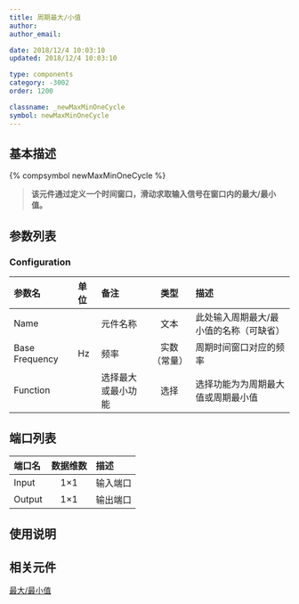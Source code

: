 ```yaml
---
title: 周期最大/小值
author: 
author_email:

date: 2018/12/4 10:03:10
updated: 2018/12/4 10:03:10

type: components
category: -3002
order: 1200

classname: _newMaxMinOneCycle
symbol: newMaxMinOneCycle
---
```

## 基本描述
{% compsymbol newMaxMinOneCycle %}
> **该元件通过定义一个时间窗口，滑动求取输入信号在窗口内的最大/最小值。** 

## 参数列表
### Configuration
| 参数名 | 单位 | 备注 | 类型 | 描述 |
| :--- | :--- | :--- | :--: | :--- |
| Name | | 元件名称 | 文本 | 此处输入周期最大/最小值的名称（可缺省） |
| Base Frequency | Hz | 频率 | 实数（常量） | 周期时间窗口对应的频率 |
| Function |  | 选择最大或最小功能 | 选择 | 选择功能为为周期最大值或周期最小值 |


## 端口列表

| 端口名 | 数据维数 | 描述 |
| :--- | :--:  | :--- |
| Input | 1×1 |输入端口 |                   
| Output | 1×1 |输出端口 |                   

## 使用说明

## 相关元件

[最大/最小值](comp_newMaxMin.html)
